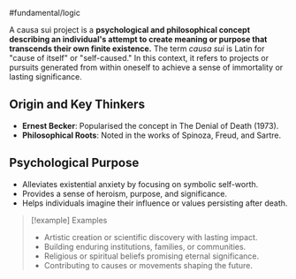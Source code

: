 #fundamental/logic 

A causa sui project is a **psychological and philosophical concept describing an individual's attempt to create meaning or purpose that transcends their own finite existence.** The term *causa sui* is Latin for "cause of itself" or "self-caused." In this context, it refers to projects or pursuits generated from within oneself to achieve a sense of immortality or lasting significance.

## Origin and Key Thinkers

- **Ernest Becker**: Popularised the concept in The Denial of Death (1973).
- **Philosophical Roots**: Noted in the works of Spinoza, Freud, and Sartre.

## Psychological Purpose

- Alleviates existential anxiety by focusing on symbolic self-worth.
- Provides a sense of heroism, purpose, and significance.
- Helps individuals imagine their influence or values persisting after death.


> [!example] Examples
> - Artistic creation or scientific discovery with lasting impact.
> - Building enduring institutions, families, or communities.
> - Religious or spiritual beliefs promising eternal significance.
> - Contributing to causes or movements shaping the future.
